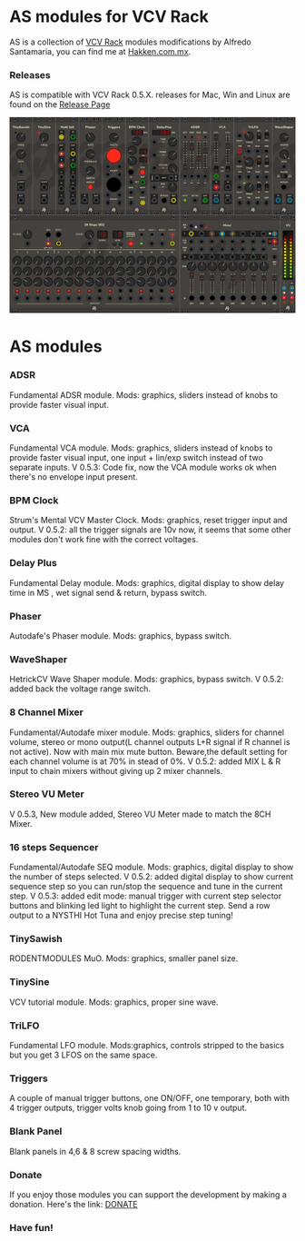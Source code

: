 
# AS modules for VCV Rack

AS is a collection of [VCV Rack](https://vcvrack.com/) modules modifications by Alfredo Santamaria, you can find me at [Hakken.com.mx](https://www.hakken.com.mx/).

### Releases

AS is compatible with VCV Rack 0.5.X. releases for Mac, Win and Linux are found on the [Release Page](https://github.com/AScustomWorks/as/releases)

![AS](https://github.com/AScustomWorks/AS/blob/master/AS.JPG)

# AS modules

### ADSR
Fundamental ADSR module. Mods: graphics, sliders instead of knobs to provide faster visual input.

### VCA
Fundamental VCA module. Mods: graphics, sliders instead of knobs to provide faster visual input, one input + lin/exp switch instead of two separate inputs.
V 0.5.3: Code fix, now the VCA module works ok when there's no envelope input present.

### BPM Clock
Strum's Mental VCV Master Clock. Mods: graphics, reset trigger input and output.
V 0.5.2: all the trigger signals are 10v now, it seems that some other modules don't work fine with the correct voltages.

### Delay Plus
Fundamental Delay module. Mods: graphics, digital display to show delay time in MS , wet signal send & return, bypass switch.

### Phaser
Autodafe's Phaser module. Mods: graphics, bypass switch.

### WaveShaper
HetrickCV Wave Shaper module. Mods: graphics, bypass switch.
V 0.5.2: added back the voltage range switch.

### 8 Channel Mixer
Fundamental/Autodafe mixer module. Mods: graphics, sliders for channel volume, stereo or mono output(L channel outputs L+R signal if R channel is not active). Now with main mix mute button. Beware,the default setting for each channel volume is at 70% in stead of 0%.
V 0.5.2: added MIX L & R input to chain mixers without giving up 2 mixer channels.

### Stereo VU Meter
V 0.5.3, New module added, Stereo VU Meter made to match the 8CH Mixer.

### 16 steps Sequencer
Fundamental/Autodafe SEQ module. Mods: graphics, digital display to show the number of steps selected.
V 0.5.2: added digital display to show current sequence step so you can run/stop the sequence and tune in the current step.
V 0.5.3: added edit mode: manual trigger with current step selector buttons and blinking led light to highlight the current step. Send a row output to a NYSTHI Hot Tuna and enjoy precise step tuning!

### TinySawish
RODENTMODULES MuO. Mods: graphics, smaller panel size.

### TinySine
VCV tutorial module. Mods: graphics, proper sine wave.

### TriLFO
Fundamental LFO module. Mods:graphics, controls stripped to the basics but you get 3 LFOS on the same space.

### Triggers
A couple of manual trigger buttons, one ON/OFF, one temporary, both with 4 trigger outputs, trigger volts knob going from 1 to 10 v output.

### Blank Panel
Blank panels in 4,6 & 8 screw spacing widths.

### Donate

If you enjoy those modules you can support the development by making a donation. Here's the link: [DONATE](https://www.paypal.me/frederius/)

### Have fun!

